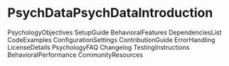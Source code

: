 # PsychDataPsychDataIntroduction
PsychologyObjectives
SetupGuide
BehavioralFeatures
DependenciesList
CodeExamples
ConfigurationSettings
ContributionGuide
ErrorHandling
LicenseDetails
PsychologyFAQ
Changelog
TestingInstructions
BehavioralPerformance
CommunityResources
